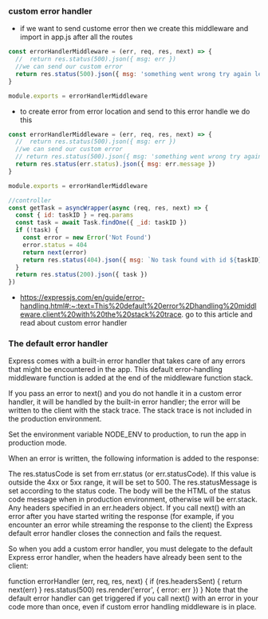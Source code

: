 ### custom error handler

- if we want to send custome error then we create this middleware and import in app.js after all the routes

```js
const errorHandlerMiddleware = (err, req, res, next) => {
  //  return res.status(500).json({ msg: err })
  //we can send our custom error
  return res.status(500).json({ msg: 'something went wrong try again letter' })
}

module.exports = errorHandlerMiddleware
```

- to create error from error location and send to this error handle we do this

```js
const errorHandlerMiddleware = (err, req, res, next) => {
  //  return res.status(500).json({ msg: err })
  //we can send our custom error
  // return res.status(500).json({ msg: 'something went wrong try again letter' })
  return res.status(err.status).json({ msg: err.message })
}

module.exports = errorHandlerMiddleware

//controller
const getTask = asyncWrapper(async (req, res, next) => {
  const { id: taskID } = req.params
  const task = await Task.findOne({ _id: taskID })
  if (!task) {
    const error = new Error('Not Found')
    error.status = 404
    return next(error)
    return res.status(404).json({ msg: `No task found with id ${taskID}` })
  }
  return res.status(200).json({ task })
})
```

- https://expressjs.com/en/guide/error-handling.html#:~:text=This%20default%20error%2Dhandling%20middleware,client%20with%20the%20stack%20trace. go to this article and read about custom error handler

### The default error handler

Express comes with a built-in error handler that takes care of any errors that might be encountered in the app. This default error-handling middleware function is added at the end of the middleware function stack.

If you pass an error to next() and you do not handle it in a custom error handler, it will be handled by the built-in error handler; the error will be written to the client with the stack trace. The stack trace is not included in the production environment.

Set the environment variable NODE_ENV to production, to run the app in production mode.

When an error is written, the following information is added to the response:

The res.statusCode is set from err.status (or err.statusCode). If this value is outside the 4xx or 5xx range, it will be set to 500.
The res.statusMessage is set according to the status code.
The body will be the HTML of the status code message when in production environment, otherwise will be err.stack.
Any headers specified in an err.headers object.
If you call next() with an error after you have started writing the response (for example, if you encounter an error while streaming the response to the client) the Express default error handler closes the connection and fails the request.

So when you add a custom error handler, you must delegate to the default Express error handler, when the headers have already been sent to the client:

function errorHandler (err, req, res, next) {
if (res.headersSent) {
return next(err)
}
res.status(500)
res.render('error', { error: err })
}
Note that the default error handler can get triggered if you call next() with an error in your code more than once, even if custom error handling middleware is in place.
